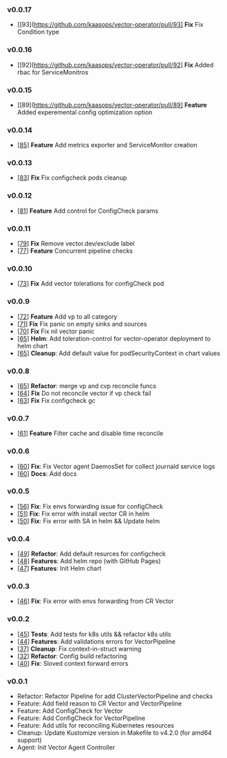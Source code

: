 ### v0.0.17
- [[93](https://github.com/kaasops/vector-operator/pull/93] **Fix** Fix Condition type
### v0.0.16
- [[92](https://github.com/kaasops/vector-operator/pull/92] **Fix** Added rbac for ServiceMonitros

### v0.0.15
- [[89](https://github.com/kaasops/vector-operator/pull/89] **Feature** Added experemental config optimization option

### v0.0.14
- [[85](https://github.com/kaasops/vector-operator/pull/85)] **Feature** Add metrics exporter and ServiceMonitor creation

### v0.0.13
- [[83](https://github.com/kaasops/vector-operator/pull/83)] **Fix** Fix configcheck pods cleanup

### v0.0.12
- [[81](https://github.com/kaasops/vector-operator/pull/81)] **Feature** Add control for ConfigCheck params

### v0.0.11
- [[79](https://github.com/kaasops/vector-operator/pull/79)] **Fix** Remove vector.dev/exclude label 
- [[77](https://github.com/kaasops/vector-operator/pull/77)] **Feature** Concurrent pipeline checks

### v0.0.10
- [[73](https://github.com/kaasops/vector-operator/pull/73)] **Fix** Add vector tolerations for configCheck pod

### v0.0.9
- [[72](https://github.com/kaasops/vector-operator/pull/72)] **Feature** Add vp to all category
- [[71](https://github.com/kaasops/vector-operator/pull/71)] **Fix** Fix panic on empty sinks and sources
- [[70](https://github.com/kaasops/vector-operator/pull/70)] **Fix** Fix nil vector panic
- [[65](https://github.com/kaasops/vector-operator/pull/69)] **Helm**: Add toleration-control for vector-operator deployment to helm chart
- [[65](https://github.com/kaasops/vector-operator/pull/69)] **Cleanup**: Add default value for podSecurityContext in chart values

### v0.0.8
- [[65](https://github.com/kaasops/vector-operator/pull/65)] **Refactor**: merge vp and cvp reconcile funcs
- [[64](https://github.com/kaasops/vector-operator/pull/64)] **Fix** Do not reconсile vector if vp check fail
- [[63](https://github.com/kaasops/vector-operator/pull/63)] **Fix** Fix configcheck gc

### v0.0.7
- [[61](https://github.com/kaasops/vector-operator/pull/61)] **Feature** Filter cache and disable time reconcile

### v0.0.6
- [[60](https://github.com/kaasops/vector-operator/pull/60)] **Fix**: Fix Vector agent DaemosSet for collect journald service logs
- [[60](https://github.com/kaasops/vector-operator/pull/60)] **Docs**: Add docs

### v0.0.5
- [[56](https://github.com/kaasops/vector-operator/pull/56)] **Fix**: Fix envs forwarding issue for configCheck 
- [[51](https://github.com/kaasops/vector-operator/pull/51)] **Fix**: Fix error with install vector CR in helm
- [[50](https://github.com/kaasops/vector-operator/pull/50)] **Fix**: Fix error with SA in helm && Update helm

### v0.0.4
- [[49](https://github.com/kaasops/vector-operator/pull/49)] **Refactor**: Add default resurces for configcheck
- [[48](https://github.com/kaasops/vector-operator/pull/48)] **Features**: Add helm repo (with GitHub Pages)
- [[47](https://github.com/kaasops/vector-operator/pull/47)] **Features**: Init Helm chart

### v0.0.3
- [[46](https://github.com/kaasops/vector-operator/pull/46)] **Fix**: Fix error with envs forwarding from CR Vector

### v0.0.2
- [[45](https://github.com/kaasops/vector-operator/pull/45)] **Tests**: Add tests for k8s utils && refactor k8s utils
- [[44](https://github.com/kaasops/vector-operator/pull/44)] **Features**: Add validations errors for VectorPipeline
- [[37](https://github.com/kaasops/vector-operator/pull/37)] **Cleanup**: Fix context-in-struct warning
- [[32](https://github.com/kaasops/vector-operator/pull/32)] **Refactor**: Config build refactoring 
- [[40](https://github.com/kaasops/vector-operator/pull/40)] **Fix**: Sloved context forward errors


### v0.0.1
- Refactor: Refactor Pipeline for add ClusterVectorPipeline and checks
- Feature: Add field reason to CR Vector and VectorPipeline
- Feature: Add ConfigCheck for Vector
- Feature: Add ConfigCheck for VectorPipeline
- Feature: Add utils for reconciling Kubernetes resources
- Cleanup: Update Kustomize version in Makefile to v4.2.0 (for amd64 support)
- Agent: Init Vector Agent Controller
